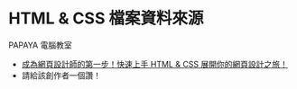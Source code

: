 # HTML & CSS 檔案資料來源
PAPAYA 電腦教室
  - [成為網頁設計師的第一步！快速上手 HTML & CSS 展開你的網頁設計之旅！](https://www.youtube.com/watch?v=6HHN0G2cwBM)
  - 請給該創作者一個讚！